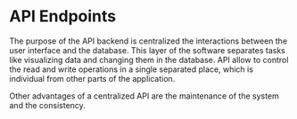 # API Endpoints

The purpose of the API backend is centralized the interactions between the user
interface and the database. This layer of the software separates tasks like
visualizing data and changing them in the database. API allow to control the
read and write operations in a single separated place, which is individual from
other parts of the application.

Other advantages of a centralized API are the maintenance of the system and
the consistency. 